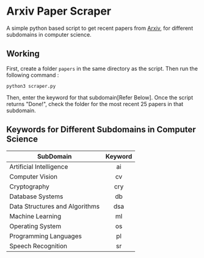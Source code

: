 # Arxiv Paper Scraper

A simple python based script to get recent papers from [Arxiv](https://arxiv.org/ "Arxiv's Homepage"), for different subdomains in computer science.

## Working

First, create a folder `papers` in the same directory as the script. Then run the following command :

`python3 scraper.py`

Then, enter the keyword for that subdomain[Refer Below]. Once the script returns "Done!", check the folder for the most recent 25 papers in that subdomain.

## Keywords for Different Subdomains in Computer Science
| SubDomain        | Keyword           |
| ------------- |:-------------:|
| Artificial Intelligence | ai |
| Computer Vision | cv |
| Cryptography | cry |
| Database Systems | db |
| Data Structures and Algorithms | dsa |
| Machine Learning | ml |
| Operating System | os |
| Programming Languages | pl |
| Speech Recognition | sr |
